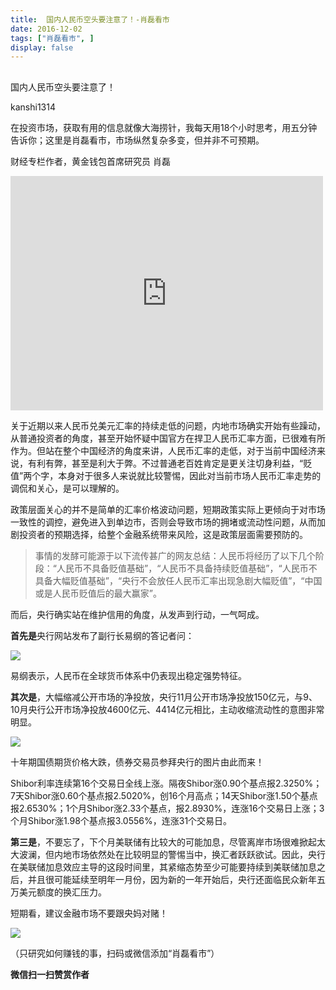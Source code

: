 ```yaml
---
title:  国内人民币空头要注意了！-肖磊看市
date: 2016-12-02
tags: ["肖磊看市", ]
display: false
---
```



## 



国内人民币空头要注意了！




kanshi1314




在投资市场，获取有用的信息就像大海捞针，我每天用18个小时思考，用五分钟告诉你；这里是肖磊看市，市场纵然复杂多变，但并非不可预期。


财经专栏作者，黄金钱包首席研究员 肖磊



<iframe class="video_iframe" data-vidtype="1" style="z-index:1; " height="375" width="500" frameborder="0" src="https://v.qq.com/iframe/preview.html?width=500&amp;height=375&amp;auto=0&amp;vid=t0351ii8pwi" allowfullscreen=""></iframe>



关于近期以来人民币兑美元汇率的持续走低的问题，内地市场确实开始有些躁动，从普通投资者的角度，甚至开始怀疑中国官方在捍卫人民币汇率方面，已很难有所作为。但站在整个中国经济的角度来讲，人民币汇率的走低，对于当前中国经济来说，有利有弊，甚至是利大于弊。不过普通老百姓肯定是更关注切身利益，“贬值”两个字，本身对于很多人来说就比较警惕，因此对当前市场人民币汇率走势的调侃和关心，是可以理解的。



政策层面关心的并不是简单的汇率价格波动问题，短期政策实际上更倾向于对市场一致性的调控，避免进入到单边市，否则会导致市场的拥堵或流动性问题，从而加剧投资者的预期选择，给整个金融系统带来风险，这是政策层面需要预防的。



> 事情的发酵可能源于以下流传甚广的网友总结：人民币将经历了以下几个阶段：“人民币不具备贬值基础”，“人民币不具备持续贬值基础”，“人民币不具备大幅贬值基础”，“央行不会放任人民币汇率出现急剧大幅贬值”，“中国或是人民币贬值后的最大赢家”。



而后，央行确实站在维护信用的角度，从发声到行动，一气呵成。



**首先是**央行网站发布了副行长易纲的答记者问：



<img data-s="300,640" data-type="png" src="http://mmbiz.qpic.cn/mmbiz_png/rIYcHn0KrPQ6XVibDHNibCCyjszM1w0N8vrGo9v17ib1UOj2ovVT5O4Lm9WBZg3bWJIibVhqSrIs8k0YNic4G079p1A/0?wx_fmt=png" data-ratio="0.47440273037542663" data-w="879"/>

易纲表示，人民币在全球货币体系中仍表现出稳定强势特征。



**其次是**，大幅缩减公开市场的净投放，央行11月公开市场净投放150亿元，与9、10月央行公开市场净投放4600亿元、4414亿元相比，主动收缩流动性的意图非常明显。



<img data-s="300,640" data-type="png" src="http://mmbiz.qpic.cn/mmbiz_png/rIYcHn0KrPQ6XVibDHNibCCyjszM1w0N8vRjVFgflC2UWLbthLrBDUSR9piag3RBNhwakBB51uImg1xMWraalCJIA/0?wx_fmt=png" data-ratio="0.4223826714801444" data-w="1385"/>

十年期国债期货价格大跌，债券交易员参拜央行的图片由此而来！



Shibor利率连续第16个交易日全线上涨。隔夜Shibor涨0.90个基点报2.3250%；7天Shibor涨0.60个基点报2.5020%，创16个月高点；14天Shibor涨1.50个基点报2.6530%；1个月Shibor涨2.33个基点，报2.8930%，连涨16个交易日上涨；3个月Shibor涨1.98个基点报3.0556%，连涨31个交易日。



**第三是**，不要忘了，下个月美联储有比较大的可能加息，尽管离岸市场很难掀起太大波澜，但内地市场依然处在比较明显的警惕当中，换汇者跃跃欲试。因此，央行在美联储加息效应主导的这段时间里，其紧缩态势至少可能要持续到美联储加息之后，并且很可能延续至明年一月份，因为新的一年开始后，央行还面临民众新年五万美元额度的换汇压力。



短期看，建议金融市场不要跟央妈对赌！







<img data-ratio="1" data-s="300,640" src="http://mmbiz.qpic.cn/mmbiz_jpg/rIYcHn0KrPSjOtc2kgTPibsxhaoD4Krel3cd9hnIh6dkibBqkMukKKL7yLxCYzuogxEG3qoO5MCBQgbXbldPxcLw/640?wx_fmt=jpeg" data-type="jpeg" data-w="430" style="box-sizing: border-box !important; word-wrap: break-word !important; visibility: visible !important; width: auto !important;" width="auto">

（只研究如何赚钱的事，扫码或微信添加“肖磊看市”）




**微信扫一扫赞赏作者**